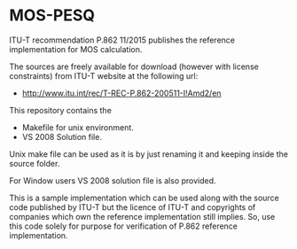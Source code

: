 # MOS-PESQ
ITU-T recommendation P.862 11/2015 publishes the reference implementation for MOS calculation.

The sources are freely available for download (however with license constraints) from ITU-T website at the following url: 
 - http://www.itu.int/rec/T-REC-P.862-200511-I!Amd2/en
 
This repository contains the 
- Makefile for unix environment.
- VS 2008 Solution file.

Unix make file can be used as it is by just renaming it and keeping inside the source folder.

For Window users VS 2008 solution file is also provided.

This is a sample implementation which can be used along with the source code published by ITU-T but the licence of ITU-T and copyrights 
of companies which own the reference implementation still implies. 
So, use this code solely for purpose for verification of P.862 reference implementation.
